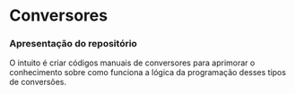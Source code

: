 # Conversores

### Apresentação do repositório

<p>O intuito é criar códigos manuais de conversores para aprimorar o conhecimento sobre como funciona a lógica da programação desses tipos de conversões.</p>

